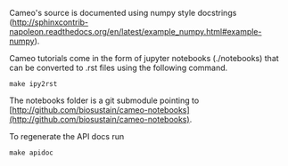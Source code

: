 Cameo's source is documented using numpy style docstrings (http://sphinxcontrib-napoleon.readthedocs.org/en/latest/example_numpy.html#example-numpy).

Cameo tutorials come in the form of jupyter notebooks (./notebooks) that can be converted to .rst files using the following command.

```make ipy2rst```

The notebooks folder is a git submodule pointing to [http://github.com/biosustain/cameo-notebooks](http://github.com/biosustain/cameo-notebooks).

To regenerate the API docs run

```make apidoc```

